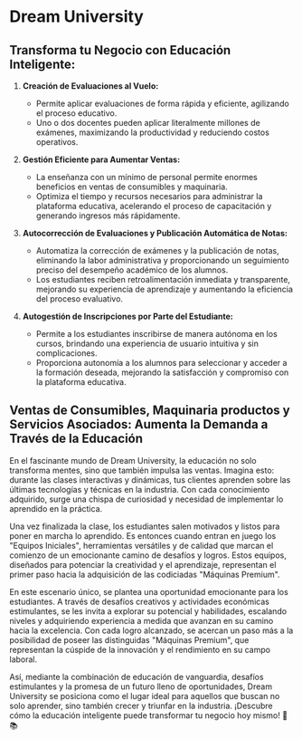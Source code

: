 # Dream University

## **Transforma tu Negocio con Educación Inteligente:**

1. **Creación de Evaluaciones al Vuelo:**
   
   - Permite aplicar evaluaciones de forma rápida y eficiente, agilizando el proceso educativo.
   - Uno o dos docentes pueden aplicar literalmente millones de exámenes, maximizando la productividad y reduciendo costos operativos.

2. **Gestión Eficiente para Aumentar Ventas:**
   
   - La enseñanza con un mínimo de personal permite enormes beneficios en ventas de consumibles y maquinaria.
   - Optimiza el tiempo y recursos necesarios para administrar la plataforma educativa, acelerando el proceso de capacitación y generando ingresos más rápidamente.

3. **Autocorrección de Evaluaciones y Publicación Automática de Notas:**
   
   - Automatiza la corrección de exámenes y la publicación de notas, eliminando la labor administrativa y proporcionando un seguimiento preciso del desempeño académico de los alumnos.
   - Los estudiantes reciben retroalimentación inmediata y transparente, mejorando su experiencia de aprendizaje y aumentando la eficiencia del proceso evaluativo.

4. **Autogestión de Inscripciones por Parte del Estudiante:**
   
   - Permite a los estudiantes inscribirse de manera autónoma en los cursos, brindando una experiencia de usuario intuitiva y sin complicaciones.
   - Proporciona autonomía a los alumnos para seleccionar y acceder a la formación deseada, mejorando la satisfacción y compromiso con la plataforma educativa.

## **Ventas de Consumibles, Maquinaria productos y Servicios Asociados: Aumenta la Demanda a Través de la Educación**

En el fascinante mundo de Dream University, la educación no solo transforma mentes, sino que también impulsa las ventas. Imagina esto: durante las clases interactivas y dinámicas, tus clientes aprenden sobre las últimas tecnologías y técnicas en la industria. Con cada conocimiento adquirido, surge una chispa de curiosidad y necesidad de implementar lo aprendido en la práctica.

Una vez finalizada la clase, los estudiantes salen motivados y listos para poner en marcha lo aprendido. Es entonces cuando entran en juego los "Equipos Iniciales", herramientas versátiles y de calidad que marcan el comienzo de un emocionante camino de desafíos y logros. Estos equipos, diseñados para potenciar la creatividad y el aprendizaje, representan el primer paso hacia la adquisición de las codiciadas "Máquinas Premium".

En este escenario único, se plantea una oportunidad emocionante para los estudiantes. A través de desafíos creativos y actividades económicas estimulantes, se les invita a explorar su potencial y habilidades, escalando niveles y adquiriendo experiencia a medida que avanzan en su camino hacia la excelencia. Con cada logro alcanzado, se acercan un paso más a la posibilidad de poseer las distinguidas "Máquinas Premium", que representan la cúspide de la innovación y el rendimiento en su campo laboral.

Así, mediante la combinación de educación de vanguardia, desafíos estimulantes y la promesa de un futuro lleno de oportunidades, Dream University se posiciona como el lugar ideal para aquellos que buscan no solo aprender, sino también crecer y triunfar en la industria. ¡Descubre cómo la educación inteligente puede transformar tu negocio hoy mismo! 🚀📚
